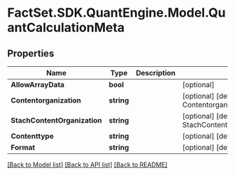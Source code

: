 # FactSet.SDK.QuantEngine.Model.QuantCalculationMeta

## Properties

Name | Type | Description | Notes
------------ | ------------- | ------------- | -------------
**AllowArrayData** | **bool** |  | [optional] 
**Contentorganization** | **string** |  | [optional] [default to ContentorganizationEnum.SimplifiedRow]
**StachContentOrganization** | **string** |  | [optional] [default to StachContentOrganizationEnum.SimplifiedRow]
**Contenttype** | **string** |  | [optional] [default to ContenttypeEnum.Json]
**Format** | **string** |  | [optional] [default to FormatEnum.JsonStach]

[[Back to Model list]](../README.md#documentation-for-models) [[Back to API list]](../README.md#documentation-for-api-endpoints) [[Back to README]](../README.md)

